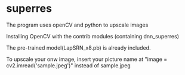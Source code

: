 # superres
The program uses openCV and python to upscale images

 Installing OpenCV with the contrib modules (containing dnn_superres)
 
 The pre-trained model(LapSRN_x8.pb) is already included.
 
 To upscale your onw image, insert your picture name at "image = cv2.imread('sample.jpeg')"
 instead of sample.jpeg
